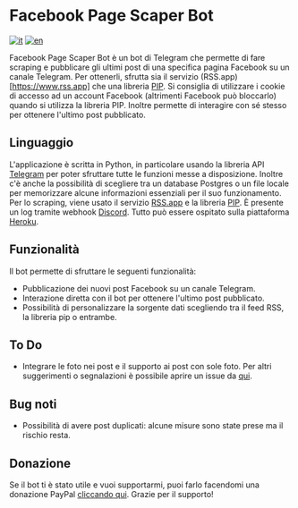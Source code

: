 # Facebook Page Scaper Bot
[![it](https://img.shields.io/badge/lang-it-green.svg)](https://github.com/giacar/terremoti-vicovaro-bot/blob/main/README.md)
[![en](https://img.shields.io/badge/lang-en-red.svg)](https://github.com/giacar/terremoti-vicovaro-bot/blob/main/README.en.md)

Facebook Page Scaper Bot è un bot di Telegram che permette di fare scraping e pubblicare gli ultimi post di una specifica pagina Facebook su un canale Telegram. Per ottenerli, sfrutta sia il servizio (RSS.app)[https://www.rss.app] che una libreria [PIP](https://pypi.org/project/facebook-scraper/). Si consiglia di utilizzare i cookie di accesso ad un account Facebook (altrimenti Facebook può bloccarlo) quando si utilizza la libreria PIP. Inoltre permette di interagire con sé stesso per ottenere l'ultimo post pubblicato.

## Linguaggio
L'applicazione è scritta in Python, in particolare usando la libreria API [Telegram](https://python-telegram-bot.readthedocs.io/) per poter sfruttare tutte le funzioni messe a disposizione. Inoltre c'è anche la possibilità di scegliere tra un database Postgres o un file locale per memorizzare alcune informazioni essenziali per il suo funzionamento. Per lo scraping, viene usato il servizio [RSS.app](https://www.rss.app) e la libreria [PIP](https://pypi.org/project/facebook-scraper). È presente un log tramite webhook [Discord](https://pypi.org/project/discord-webhook). Tutto può essere ospitato sulla piattaforma [Heroku](https://www.heroku.com).

## Funzionalità
Il bot permette di sfruttare le seguenti funzionalità:
* Pubblicazione dei nuovi post Facebook su un canale Telegram.
* Interazione diretta con il bot per ottenere l'ultimo post pubblicato.
* Possibilità di personalizzare la sorgente dati scegliendo tra il feed RSS, la libreria pip o entrambe.

## To Do
* Integrare le foto nei post e il supporto ai post con sole foto.
Per altri suggerimenti o segnalazioni è possibile aprire un issue da [qui](https://github.com/giacar/telegram-channel-bot/issues).

## Bug noti
* Possibilità di avere post duplicati: alcune misure sono state prese ma il rischio resta.

## Donazione
Se il bot ti è stato utile e vuoi supportarmi, puoi farlo facendomi una donazione PayPal [cliccando qui](https://www.paypal.me/gianmarcocariggi). Grazie per il supporto!
